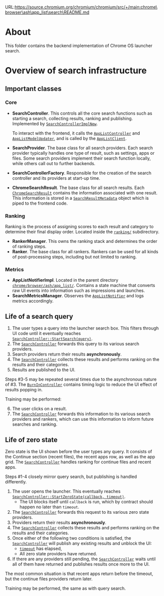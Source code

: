 URL:https://source.chromium.org/chromium/chromium/src/+/main:chrome\browser\ash\app_list\search\README.md
# About

This folder contains the backend implementation of Chrome OS launcher search.

# Overview of search infrastructure

## Important classes

### Core

- **SearchController**. This controls all the core search functions such as
  starting a search, collecting results, ranking and publishing. Implemented by
  [`SearchControllerImplNew`](https://source.chromium.org/chromium/chromium/src/+/main:chrome/browser/ash/app_list/search/search_controller_impl.h;l=44;drc=ec05d2cd9ff57132c80e7071942626f98c6e3571).

  To interact with the frontend, it calls the 
  [`AppListController`](https://source.chromium.org/chromium/chromium/src/+/main:ash/public/cpp/app_list/app_list_controller.h;l=31;drc=16b9100fa38b90f93e29fb6d7e4578a7eaeb7a1f) and
  [`AppListModelUpdater`](https://source.chromium.org/chromium/chromium/src/+/main:chrome/browser/ash/app_list/app_list_model_updater.h;l=26;drc=4a8573cb240df29b0e4d9820303538fb28e31d84), 
  and is called by the [`AppListClient`](https://source.chromium.org/chromium/chromium/src/+/main:ash/public/cpp/app_list/app_list_client.h;l=36;drc=3a215d1e60a3b32928a50d00ea07ae52ea491a16).
- **SearchProvider**. The base class for all search providers. Each search
  provider typically handles one type of result, such as settings, apps or
  files. Some search providers implement their search function locally, while
  others call out to further backends.
- **SearchControllerFactory**. Responsible for the creation of the search
  controller and its providers at start-up time.
- **ChromeSearchResult**. The base class for all search results. Each
  [`ChromeSearchResult`](https://source.chromium.org/chromium/chromium/src/+/main:chrome/browser/ash/app_list/search/chrome_search_result.h;l=35;drc=f828fc7710b7922a4339c030da3cfe48497d4300) 
  contains the information associated with one result. This information is stored in a 
  [`SearchResultMetadata`](https://source.chromium.org/chromium/chromium/src/+/main:ash/public/cpp/app_list/app_list_types.h;l=571;drc=180c7396abb3e4aa0a020babde5b19e80035ca43) 
  object which is piped to the frontend code.

### Ranking

Ranking is the process of assigning scores to each result and category to
determine their final display order. Located inside the 
[`ranking/`](https://source.chromium.org/chromium/chromium/src/+/main:chrome/browser/ash/app_list/search/ranking/) 
subdirectory.

- **RankerManager**. This owns the ranking stack and determines the order of
  ranking steps.
- **Ranker**. The base class for all rankers. Rankers can be used for all kinds
  of post-processing steps, including but not limited to ranking.

### Metrics

- **AppListNotifierImpl**. Located in the parent directory
  [`chrome/browser/ash/app_list/`](https://source.chromium.org/chromium/chromium/src/+/main:chrome/browser/ash/app_list/). 
  Contains a state machine that converts raw UI events into information such as impressions and launches.
- **SearchMetricsManager**. Observes the [`AppListNotifier`](https://source.chromium.org/chromium/chromium/src/+/main:ash/public/cpp/app_list/app_list_notifier.h;l=28;drc=ccc5ecdf824f172bf8675eb33f5377483289c334)
  and logs metrics accordingly.

## Life of a search query

1. The user types a query into the launcher search box. This filters through UI
   code until it eventually reaches 
   [`SearchController::StartSearch(query)`](https://source.chromium.org/chromium/chromium/src/+/main:chrome/browser/ash/app_list/search/search_controller.h;l=70;drc=ec05d2cd9ff57132c80e7071942626f98c6e3571).
2. The [`SearchController`](https://source.chromium.org/chromium/chromium/src/+/main:chrome/browser/ash/app_list/search/search_controller.h;l=50;drc=ec05d2cd9ff57132c80e7071942626f98c6e3571) 
  forwards this query to its various search providers.
3. Search providers return their results **asynchronously**.
4. The [`SearchController`](https://source.chromium.org/chromium/chromium/src/+/main:chrome/browser/ash/app_list/search/search_controller.h;l=50;drc=ec05d2cd9ff57132c80e7071942626f98c6e3571) 
collects these results and performs ranking on the results and their categories.
5. Results are published to the UI.

Steps #3-5 may be repeated several times due to the asynchronous nature of #3.
The [`BurnInController`](https://source.chromium.org/chromium/chromium/src/+/main:chrome/browser/ash/app_list/search/burnin_controller.h;l=20;drc=f828fc7710b7922a4339c030da3cfe48497d4300) 
contains timing logic to reduce the UI effect of results popping in.

Training may be performed:

6. The user clicks on a result.
7. The [`SearchController`](https://source.chromium.org/chromium/chromium/src/+/main:chrome/browser/ash/app_list/search/search_controller.h;l=50;drc=ec05d2cd9ff57132c80e7071942626f98c6e3571) 
forwards this information to its various search providers and rankers, 
which can use this information to inform future searches and ranking.

## Life of zero state

Zero state is the UI shown before the user types any query. It consists of the
Continue section (recent files), the recent apps row, as well as the app grid.
The [`SearchController`](https://source.chromium.org/chromium/chromium/src/+/main:chrome/browser/ash/app_list/search/search_controller.h;l=50;drc=ec05d2cd9ff57132c80e7071942626f98c6e3571)
handles ranking for continue files and recent apps.

Steps #1-4 closely mirror query search, but publishing is handled differently.

1. The user opens the launcher. This eventually reaches
   [`SearchController::StartZeroState(callback, timeout)`](https://source.chromium.org/chromium/chromium/src/+/main:chrome/browser/ash/app_list/search/search_controller.h;l=72;drc=ec05d2cd9ff57132c80e7071942626f98c6e3571).
   - The UI blocks itself until `callback` is run, which by contract should
     happen no later than `timeout`.
2. The [`SearchController`](https://source.chromium.org/chromium/chromium/src/+/main:chrome/browser/ash/app_list/search/search_controller.h;l=50;drc=ec05d2cd9ff57132c80e7071942626f98c6e3571) 
  forwards this request to its various zero state providers.
3. Providers return their results **asynchronously**.
4. The [`SearchController`](https://source.chromium.org/chromium/chromium/src/+/main:chrome/browser/ash/app_list/search/search_controller.h;l=50;drc=ec05d2cd9ff57132c80e7071942626f98c6e3571) 
  collects these results and performs ranking on the results and their categories.
5. Once either of the following two conditions is satisfied, the
   [`SearchController`](https://source.chromium.org/chromium/chromium/src/+/main:chrome/browser/ash/app_list/search/search_controller.h;l=50;drc=ec05d2cd9ff57132c80e7071942626f98c6e3571) 
   will publish any existing results and unblock the UI:
   - [`timeout`](https://source.chromium.org/chromium/chromium/src/+/main:chrome/browser/ash/app_list/search/search_controller.h;l=73;drc=ec05d2cd9ff57132c80e7071942626f98c6e3571) has elapsed,
   - All zero state providers have returned.
6. If there are any providers still pending, the [`SearchController`](https://source.chromium.org/chromium/chromium/src/+/main:chrome/browser/ash/app_list/search/search_controller.h;l=50;drc=ec05d2cd9ff57132c80e7071942626f98c6e3571) waits until
   all of them have returned and publishes results once more to the UI.

The most common situation is that recent apps return before the timeout, but the
continue files providers return later.

Training may be performed, the same as with query search.

